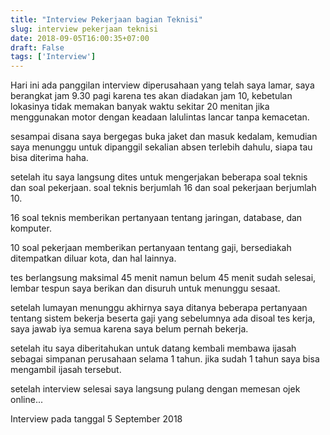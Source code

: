 ```yaml
---
title: "Interview Pekerjaan bagian Teknisi"
slug: interview pekerjaan teknisi
date: 2018-09-05T16:00:35+07:00
draft: False
tags: ['Interview']
---
```


<p>
	Hari ini ada panggilan interview diperusahaan yang telah saya lamar, saya berangkat jam 9.30 pagi karena tes akan diadakan jam 10, kebetulan lokasinya tidak memakan banyak waktu sekitar 20 menitan jika menggunakan motor dengan keadaan lalulintas lancar tanpa kemacetan.
</p>

<p>
	sesampai disana saya bergegas buka jaket dan masuk kedalam, kemudian saya menunggu untuk dipanggil sekalian absen terlebih dahulu, siapa tau bisa diterima haha.
</p>

<p>
	setelah itu saya langsung dites untuk mengerjakan beberapa soal teknis dan soal pekerjaan. soal teknis berjumlah 16 dan soal pekerjaan berjumlah 10.
</p>

<p>
	16 soal teknis memberikan pertanyaan tentang jaringan, database, dan komputer.
</p>

<p>
	10 soal pekerjaan memberikan pertanyaan tentang gaji, bersediakah ditempatkan diluar kota, dan hal lainnya.
</p>

<p>
	tes berlangsung maksimal 45 menit namun belum 45 menit sudah selesai, lembar tespun saya berikan dan disuruh untuk menunggu sesaat.
</p>

<p>
	setelah lumayan menunggu akhirnya saya ditanya beberapa pertanyaan tentang sistem bekerja beserta gaji yang sebelumnya ada disoal tes kerja, saya jawab iya semua karena saya belum pernah bekerja.
</p>

<p>
	setelah itu saya diberitahukan untuk datang kembali membawa ijasah sebagai simpanan perusahaan selama 1 tahun. jika sudah 1 tahun saya bisa mengambil ijasah tersebut.
</p>

<p>
	setelah interview selesai saya langsung pulang dengan memesan ojek online...
</p>

<p>
	Interview pada tanggal 5 September 2018
</p>